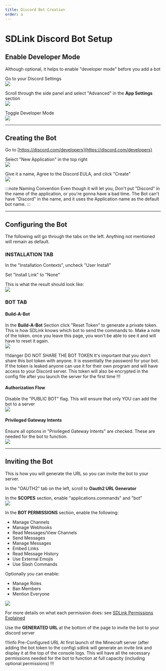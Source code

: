 ```yaml
---
title: Discord Bot Creation
order: a
---
```


# SDLink Discord Bot Setup

## Enable Developer Mode

Although optional, it helps to enable "developer mode" before you add a bot

Go to your Discord Settings
<br>![](https://cdn.firstdark.dev/docs/sdlink-wiki/devmode1.png)

Scroll through the side panel and select "Advanced" in the **App Settings** section
<br>![](https://cdn.firstdark.dev/docs/sdlink-wiki/devmode2.png)  

Toggle Developer Mode
<br>![](https://cdn.firstdark.dev/docs/sdlink-wiki/devmode3.png)

***

## Creating the Bot

Go to [https://discord.com/developers](https://discord.com/developers)

Select "New Application" in the top right
<br>![](https://cdn.firstdark.dev/docs/sdlink-wiki/application1.png)

Give it a name, Agree to the Discord EULA, and click "Create"
<br>![](https://cdn.firstdark.dev/docs/sdlink-wiki/application2.png)

:::note Naming Convention
Even though it will let you, Don't put "Discord" in the name of the application, or you're gonna have a bad time.
The Bot can't have "Discord" in the name, and it uses the Application name as the default bot name.
:::

***

## Configuring the Bot

The following will go through the tabs on the left. Anything not mentioned will remain as default.

### INSTALLATION TAB

In the "Installation Contexts", uncheck "User Install"

Set "Install Link" to "None"

This is what the result should look like:
<br>![](https://cdn.firstdark.dev/docs/sdlink-wiki/installation.png)

### BOT TAB

#### Build-A-Bot

In the **Build-A-Bot** Section click "Reset Token" to generate a private token. This is how SDLink knows which bot to send the commands to. Make a note of the token. once you leave this page, you won't be able to see it and will have to reset it again.
<br>![](https://cdn.firstdark.dev/docs/sdlink-wiki/bot1.png)

!!!danger DO NOT SHARE THE BOT TOKEN
It's important that you don't share this bot token with anyone. It is essentially the password for your bot. If the token is leaked anyone can use it for their own program and will have access to your Discord server.
This token will also be encrypted in the config file after you launch the server for the first time
!!!

#### Authorization Flow

Disable the "PUBLIC BOT" flag. This will ensure that only YOU can add the bot to a server
<br>![](https://cdn.firstdark.dev/docs/sdlink-wiki/bot2.png)

#### Privileged Gateway Intents

Ensure all options in "Privileged Gateway Intents" are checked. These are needed for the bot to function.
<br>![](https://cdn.firstdark.dev/docs/sdlink-wiki/bot6.png)

***

## Inviting the Bot

This is how you will generate the URL so you can invite the bot to your server.

In the "OAUTH2" tab on the left, scroll to **Oauth2 URL Generator**

In the **SCOPES** section, enable "applications.commands" and "bot"
<br>![](https://cdn.firstdark.dev/docs/sdlink-wiki/bot4.png)

In the **BOT PERMISSIONS** section, enable the following:

- Manage Channels
- Manage Webhooks
- Read Messages/View Channels
- Send Messages
- Manage Messages
- Embed Links
- Read Message History
- Use External Emojis
- Use Slash Commands

Optionally you can enable:

- Manage Roles
- Ban Members
- Mention Everyone

![](https://cdn.firstdark.dev/docs/sdlink-wiki/bot5.png)

For more details on what each permission does: see [SDLink Permissions Explained](./sdlink-perms.md)

Use the **GENERATED URL** at the bottom of the page to invite the bot to your discord server

!!!info Pre-Configured URL
At first launch of the Minecraft server (after adding the bot token to the config) sdlink will generate an invite link and display it at the top of the console logs. This will have all the necessary permissions needed for the bot to function at full capacity (including optional permissions)
!!!
